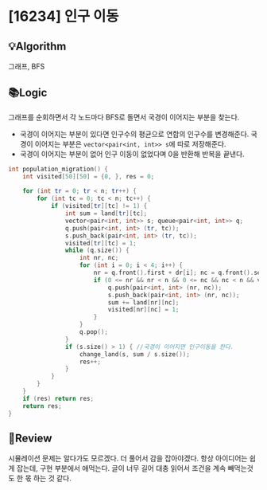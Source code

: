 # [16234] 인구 이동
## 💡Algorithm
그래프, BFS
## 📚Logic
그래프를 순회하면서 각 노드마다 BFS로 돌면서 국경이 이어지는 부분을 찾는다.
- 국경이 이어지는 부분이 있다면 인구수의 평균으로 연합의 인구수를 변경해준다. 국경이 이어지는 부분은 ```vector<pair<int, int>> s```에 따로 저장해준다.
- 국경이 이어지는 부분이 없어 인구 이동이 없었다며 0을 반환해 반복을 끝낸다.
```c++
int population_migration() {
    int visited[50][50] = {0, }, res = 0;
    
    for (int tr = 0; tr < n; tr++) {
        for (int tc = 0; tc < n; tc++) {
            if (visited[tr][tc] != 1) {
                int sum = land[tr][tc];
                vector<pair<int, int>> s; queue<pair<int, int>> q;
                q.push(pair<int, int> (tr, tc));
                s.push_back(pair<int, int> (tr, tc));
                visited[tr][tc] = 1;
                while (q.size()) {
                    int nr, nc;
                    for (int i = 0; i < 4; i++) {
                        nr = q.front().first + dr[i]; nc = q.front().second + dc[i];
                        if (0 <= nr && nr < n && 0 <= nc && nc < n && visited[nr][nc] != 1 && l <= abs(land[q.front().first][q.front().second] - land[nr][nc]) &&  abs(land[q.front().first][q.front().second] - land[nr][nc]) <= r) {
                            q.push(pair<int, int> (nr, nc));
                            s.push_back(pair<int, int> (nr, nc));
                            sum += land[nr][nc];
                            visited[nr][nc] = 1;
                        }
                    }
                    q.pop();
                }
                if (s.size() > 1) { //국경이 이어지면 인구이동을 한다.
                    change_land(s, sum / s.size());
                    res++;
                }
            }
        }
    }
    if (res) return res;
    return res;
}
```
## 📝Review
시뮬레이션 문제는 알다가도 모르겠다. 더 풀어서 감을 잡아야겠다. 항상 아이디어는 쉽게 잡는데, 구현 부분에서 애먹는다. 글이 너무 길어 대충 읽어서 조건을 계속 빼먹는것도 한 몫 하는 것 같다. 
